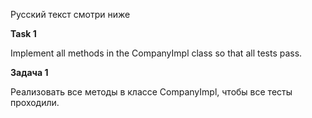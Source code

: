 Русский текст смотри ниже


**Task 1**

Implement all methods in the CompanyImpl class so that all tests pass.


**Задача 1**

Реализовать все методы в классе CompanyImpl, чтобы все тесты проходили.